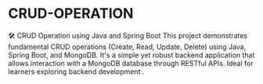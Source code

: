 # CRUD-OPERATION
🛠️ CRUD Operation using Java and Spring Boot This project demonstrates fundamental CRUD operations (Create, Read, Update, Delete) using Java, Spring Boot, and MongoDB. It's a simple yet robust backend application that allows interaction with a MongoDB database through RESTful APIs. Ideal for learners exploring backend development .
